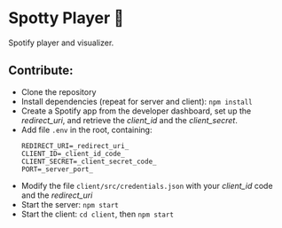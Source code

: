 # Spotty Player 🫧

Spotify player and visualizer.

## Contribute:

- Clone the repository
- Install dependencies (repeat for server and client): `npm install`
- Create a Spotify app from the developer dashboard, set up the _redirect_uri_, and retrieve the _client_id_ and the _client_secret_.
- Add file `.env` in the root, containing:
  ```
  REDIRECT_URI=_redirect_uri_
  CLIENT_ID=_client_id_code_
  CLIENT_SECRET=_client_secret_code_
  PORT=_server_port_
  ```
- Modify the file `client/src/credentials.json` with your _client_id_ code and the _redirect_uri_
- Start the server: `npm start`
- Start the client: `cd client`, then `npm start`
